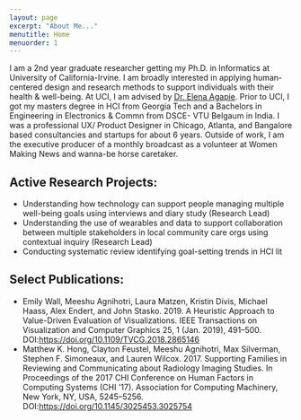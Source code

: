 ```yaml
---
layout: page
excerpt: "About Me..."
menutitle: Home
menuorder: 1
---
```


I am a 2nd year graduate researcher getting my Ph.D. in Informatics at University of California-Irvine. I am broadly interested in applying human-centered design and research methods to support individuals with their health & well-being. At UCI, I am advised by [Dr. Elena Agapie](http://eagapie.com/). Prior to UCI, I got my masters degree in HCI from Georgia Tech and a Bachelors in Engineering in Electronics & Commn from DSCE- VTU Belgaum in India. I was a professional UX/ Product Designer in Chicago, Atlanta, and Bangalore based consultancies and startups for about 6 years. Outside of work, I am the executive producer of a monthly broadcast as a volunteer at Women Making News and wanna-be horse caretaker.

## Active Research Projects:

- Understanding how technology can support people managing multiple well-being goals using interviews and diary study (Research Lead) 
- Understanding the use of wearables and data to support collaboration between multiple stakeholders in local community care orgs using contextual inquiry (Research Lead) 
- Conducting systematic review identifying goal-setting trends in HCI lit

## Select Publications:
- Emily Wall, Meeshu Agnihotri, Laura Matzen, Kristin Divis, Michael Haass, Alex Endert, and John Stasko. 2019. A Heuristic Approach to Value-Driven Evaluation of Visualizations. IEEE Transactions on Visualization and Computer Graphics 25, 1 (Jan. 2019), 491–500. DOI:https://doi.org/10.1109/TVCG.2018.2865146
- Matthew K. Hong, Clayton Feustel, Meeshu Agnihotri, Max Silverman, Stephen F. Simoneaux, and Lauren Wilcox. 2017. Supporting Families in Reviewing and Communicating about Radiology Imaging Studies. In Proceedings of the 2017 CHI Conference on Human Factors in Computing Systems (CHI '17). Association for Computing Machinery, New York, NY, USA, 5245–5256. DOI:https://doi.org/10.1145/3025453.3025754

